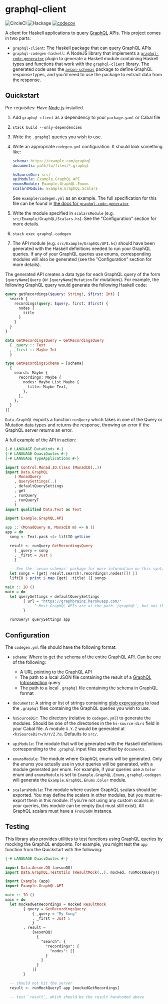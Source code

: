 # graphql-client

![CircleCI](https://img.shields.io/circleci/build/github/LeapYear/graphql-client)
![Hackage](https://img.shields.io/hackage/v/graphql-client)
[![codecov](https://codecov.io/gh/LeapYear/graphql-client/branch/master/graph/badge.svg?token=WIOxotqPTN)](https://codecov.io/gh/LeapYear/graphql-client)

A client for Haskell applications to query [GraphQL](https://graphql.org) APIs. This project comes in
two parts:

* `graphql-client`: The Haskell package that can query GraphQL APIs
* `graphql-codegen-haskell`: A NodeJS library that implements a
  [`graphql-code-generator`](https://graphql-code-generator.com/) plugin to
  generate a Haskell module containing Haskell types and functions that work
  with the `graphql-client` library. The generated code uses the [`aeson-schemas`](http://hackage.haskell.org/package/aeson-schemas) package to define GraphQL response types, and you'd need to use the package to extract data from the response.

## Quickstart

Pre-requisites: Have [Node.js](https://nodejs.org/) installed.

1. Add `graphql-client` as a dependency to your `package.yaml` or Cabal file

1. `stack build --only-dependencies`

1. Write the `.graphql` queries you wish to use.

1. Write an appropriate `codegen.yml` configuration. It should look something
   like:

    ```yaml
    schema: https://example.com/graphql
    documents: path/to/files/*.graphql

    hsSourceDir: src/
    apiModule: Example.GraphQL.API
    enumsModule: Example.GraphQL.Enums
    scalarsModule: Example.GraphQL.Scalars
    ```

    See `example/codegen.yml` as an example. The full specification for this file can be found in [the docs for `graphql-code-generator`](https://graphql-code-generator.com/docs/getting-started/codegen-config)

1. Write the module specified in `scalarsModule` (e.g.
   `src/Example/GraphQL/Scalars.hs`). See the "Configuration" section for more
   details.

1. `stack exec graphql-codegen`

1. The API module (e.g. `src/Example/GraphQL/API.hs`) should have been
   generated with the Haskell definitions needed to run your GraphQL queries.
   If any of your GraphQL queries use enums, corresponding modules will also
   be generated (see the "Configuration" section for more details).

The generated API creates a data type for each GraphQL query of the form
`{queryName}Query` (or `{queryName}Mutation` for mutations). For example, the following GraphQL query would generate the following Haskell code:

```graphql
query getRecordings($query: String!, $first: Int) {
  search {
    recordings(query: $query, first: $first) {
      nodes {
        title
      }
    }
  }
}
```

```haskell
data GetRecordingsQuery = GetRecordingsQuery
  { _query :: Text
  , _first :: Maybe Int
  }

type GetRecordingsSchema = [schema|
  {
    search: Maybe {
      recordings: Maybe {
        nodes: Maybe List Maybe {
          title: Maybe Text,
        },
      },
    },
  }
|]
```

`Data.GraphQL` exports a function `runQuery` which takes in one of the Query or Mutation data types and returns the response, throwing an error if the GraphQL server returns an error.

A full example of the API in action:

```haskell
{-# LANGUAGE DataKinds #-}
{-# LANGUAGE QuasiQuotes #-}
{-# LANGUAGE TypeApplications #-}

import Control.Monad.IO.Class (MonadIO(..))
import Data.GraphQL
    ( MonadQuery
    , QuerySettings(..)
    , defaultQuerySettings
    , get
    , runQuery
    , runQueryT
    )
import qualified Data.Text as Text

import Example.GraphQL.API

app :: (MonadQuery m, MonadIO m) => m ()
app = do
  song <- Text.pack <$> liftIO getLine

  result <- runQuery GetRecordingsQuery
    { _query = song
    , _first = Just 5
    }

  -- See the `aeson-schemas` package for more information on this syntax
  let songs = [get| result.search!.recordings!.nodes![]! |]
  liftIO $ print $ map [get| .title! |] songs

main :: IO ()
main = do
  let querySettings = defaultQuerySettings
        { url = "https://graphbrainz.herokuapp.com/"
          -- ^ Most GraphQL APIs are at the path `/graphql`, but not this one
        }

  runQueryT querySettings app
```

## Configuration

The `codegen.yml` file should have the following format:

* `schema`: Where to get the schema of the entire GraphQL API. Can be one of
  the following:

  * A URL pointing to the GraphQL API
  * The path to a local JSON file containing the result of a
    [GraphQL Introspection](https://graphql.github.io/learn/introspection/)
    query
  * The path to a local `.graphql` file containing the schema in GraphQL format

* `documents`: A string or list of strings containing
  [glob expressions](https://github.com/isaacs/node-glob) to load the
  `.graphql` files containing the GraphQL queries you wish to use.

* `hsSourceDir`: The directory (relative to `codegen.yml`) to generate the
  modules. Should be one of the directories in the `hs-source-dirs` field in
  your Cabal file. A module `X.Y.Z` would be generated at
  `<hsSourceDir>/X/Y/Z.hs`. Defaults to `src/`.

* `apiModule`: The module that will be generated with the Haskell definitions
  corresponding to the `.graphql` input files specified by `documents`.

* `enumsModule`: The module where GraphQL enums will be generated. Only the
  enums you actually use in your queries will be generated, with a module
  generated per enum. For example, if your queries use a `Color` enum and
  `enumsModule` is set to `Example.GraphQL.Enums`, `graphql-codegen` will
  generate the `Example.GraphQL.Enums.Color` module.

* `scalarsModule`: The module where custom GraphQL scalars should be exported.
  You may define the scalars in other modules, but you must re-export them in
  this module. If you're not using any custom scalars in your queries, this
  module can be empty (but must still exist). All GraphQL scalars must have a
  `FromJSON` instance.

## Testing

This library also provides utilities to test functions using GraphQL queries by
mocking the GraphQL endpoints. For example, you might test the `app` function
from the Quickstart with the following:

```haskell
{-# LANGUAGE QuasiQuotes #-}

import Data.Aeson.QQ (aesonQQ)
import Data.GraphQL.TestUtils (ResultMock(..), mocked, runMockQueryT)

import Example (app)
import Example.GraphQL.API

main :: IO ()
main = do
  let mockedGetRecordings = mocked ResultMock
        { query = GetRecordingsQuery
            { _query = "My Song"
            , _first = Just 5
            }
        , result =
            [aesonQQ|
              {
                "search": {
                  "recordings": {
                    "nodes": []
                  }
                }
              }
            |]
        }

  -- should not hit the server
  result <- runMockQueryT app [mockedGetRecordings]

  -- test `result`, which should be the result hardcoded above
```
